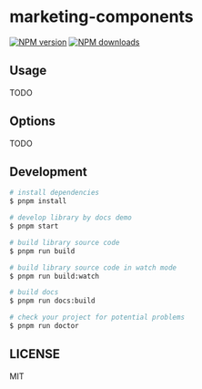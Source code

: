 # marketing-components

[![NPM version](https://img.shields.io/npm/v/marketing-components.svg?style=flat)](https://npmjs.org/package/marketing-components)
[![NPM downloads](http://img.shields.io/npm/dm/marketing-components.svg?style=flat)](https://npmjs.org/package/marketing-components)



## Usage

TODO

## Options

TODO

## Development

```bash
# install dependencies
$ pnpm install

# develop library by docs demo
$ pnpm start

# build library source code
$ pnpm run build

# build library source code in watch mode
$ pnpm run build:watch

# build docs
$ pnpm run docs:build

# check your project for potential problems
$ pnpm run doctor
```

## LICENSE

MIT
